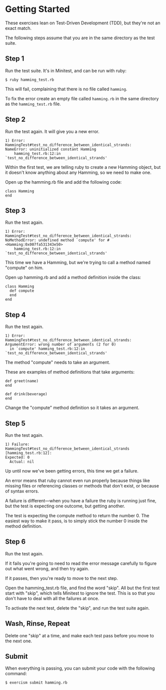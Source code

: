 # Getting Started

These exercises lean on Test-Driven Development (TDD), but they're not an
exact match.

The following steps assume that you are in the same directory as the test
suite.

## Step 1

Run the test suite. It's in Minitest, and can be run with ruby:

    $ ruby hamming_test.rb

This will fail, complaining that there is no file called `hamming`.

To fix the error create an empty file called `hamming.rb` in the same
directory as the `hamming_test.rb` file.

## Step 2

Run the test again. It will give you a new error.


    1) Error:
    HammingTest#test_no_difference_between_identical_strands:
    NameError: uninitialized constant Hamming
        hamming_test.rb:12:in `test_no_difference_between_identical_strands'

Within the first test, we are telling ruby to create a new Hamming object,
but it doesn't know anything about any Hamming, so we need to make one.

Open up the hamming.rb file and add the following code:

    class Hamming
    end

## Step 3

Run the test again.

    1) Error:
    HammingTest#test_no_difference_between_identical_strands:
    NoMethodError: undefined method `compute' for #<Hamming:0x007fa531343e50>
        hamming_test.rb:12:in `test_no_difference_between_identical_strands'


This time we have a Hamming, but we're trying to call a method named "compute" on him.

Open up hamming.rb and add a method definition inside the class:

    class Hamming
      def compute
      end
    end

## Step 4

Run the test again.

    1) Error:
    HammingTest#test_no_difference_between_identical_strands:
    ArgumentError: wrong number of arguments (2 for 0)
      in `compute' hamming_test.rb:12:in `test_no_difference_between_identical_strands'

The method "compute" needs to take an argument.

These are examples of method definitions that take arguments:

    def greet(name)
    end

    def drink(beverage)
    end

Change the "compute" method definition so it takes an argument.

## Step 5

Run the test again.

    1) Failure:
    HammingTest#test_no_difference_between_identical_strands [hamming_test.rb:12]:
    Expected: 0
      Actual: nil

Up until now we've been getting errors, this time we get a failure.

An error means that ruby cannot even run properly because things like missing
files or referencing classes or methods that don't exist, or because of syntax
errors.

A failure is different—when you have a failure the ruby is running just fine,
but the test is expecting one outcome, but getting another.

The test is expecting the compute method to return the number 0. The easiest way 
to make it pass, is to simply stick the number 0 inside the method definition.

## Step 6

Run the test again.

If it fails you're going to need to read the error message carefully to figure
out what went wrong, and then try again.

If it passes, then you're ready to move to the next step.

Open the hamming_test.rb file, and find the word "skip". All but the first test
start with "skip", which tells Minitest to ignore the test. This is so that
you don't have to deal with all the failures at once.

To activate the next test, delete the "skip", and run the test suite again.

## Wash, Rinse, Repeat

Delete one "skip" at a time, and make each test pass before you move to the
next one.

## Submit

When everything is passing, you can submit your code with the following
command:

    $ exercism submit hamming.rb

